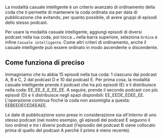 La modalità casuale intelligente è un criterio avanzato di ordinamento della coda che ti permette di mantenere la coda ordinata sia per data di pubblicazione che evitando, per quanto possibile, di avere gruppi di episodi dello stesso podcast.

Per usare la modalità casuale intelligente, aggiungi episodi di diversi podcast nella tua coda, poi tocca `…` nella barra superiore, seleziona `Ordina` e infine `Casuale intelligente`. Come altri criteri di ordinamento, anche il casuale intelligente può essere ordinato in modo ascendente o discendente.

## Come funziona di preciso

Immaginiamo che tu abbia 15 episodi nella tua coda: 1 ciascuno dai podcast A, B e C, 2 dal podcast D e 10 dal podcast E. Per prima cosa, la modalità casuale intelligente prende il podcast che ha più episodi (E) e li distribuisce nella coda: EE_EE_E_E_EE_EE. A seguire, prende il secondo podcast con più episodi (D) e li distribuisce negli spazi disponibili: EE_EEDE_EDEE_EE. L'operazione continua finché la coda non assomiglia a questa: EEBEEDECEDEEAEE.

Le date di pubblicazione sono prese in considerazione sia *all'interno* di uno stesso podcast (nel nostro esempio, gli episodi del podcast E seguono il loro ordine) e *tra* i diversi podcast (l'episodio del podcast B viene collocato prima di quello del podcast A perché il primo è meno recente).
